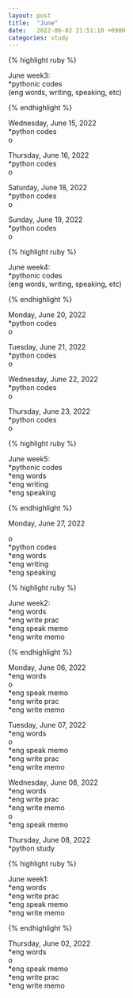 ```yaml
---
layout: post
title:  "June"
date:   2022-06-02 21:51:10 +0900
categories: study
---
```



{% highlight ruby %}


June week3:  
*pythonic codes  
(eng words, writing, speaking, etc)  

{% endhighlight %}



Wednesday, June 15, 2022     
*python codes  
o  


Thursday, June 16, 2022     
*python codes  
o  


Saturday, June 18, 2022     
*python codes  
o  


Sunday, June 19, 2022     
*python codes  
o  



{% highlight ruby %}


June week4:  
*pythonic codes  
(eng words, writing, speaking, etc)  

{% endhighlight %}



Monday, June 20, 2022     
*python codes  
o  


Tuesday, June 21, 2022     
*python codes  
o  


Wednesday, June 22, 2022     
*python codes  
o  


Thursday, June 23, 2022     
*python codes  
o  


{% highlight ruby %}


June week5:  
*pythonic codes  
*eng words  
*eng writing  
*eng speaking    

{% endhighlight %}


Monday, June 27, 2022     

o  
*python codes  
*eng words  
*eng writing  
*eng speaking    




{% highlight ruby %}


June week2:  
*eng words  
*eng write prac  
*eng speak memo   
*eng write memo  


{% endhighlight %}



Monday, June 06, 2022     
*eng words  
o  
*eng speak memo      
*eng write prac  
*eng write memo   


Tuesday, June 07, 2022     
*eng words  
o  
*eng speak memo      
*eng write prac  
*eng write memo   


Wednesday, June 08, 2022     
*eng words  
*eng write prac  
*eng write memo   
o  
*eng speak memo      


Thursday, June 08, 2022     
*python study  




{% highlight ruby %}


June week1:  
*eng words  
*eng write prac  
*eng speak memo   
*eng write memo  


{% endhighlight %}



Thursday, June 02, 2022     
*eng words  
o  
*eng speak memo      
*eng write prac  
*eng write memo   




